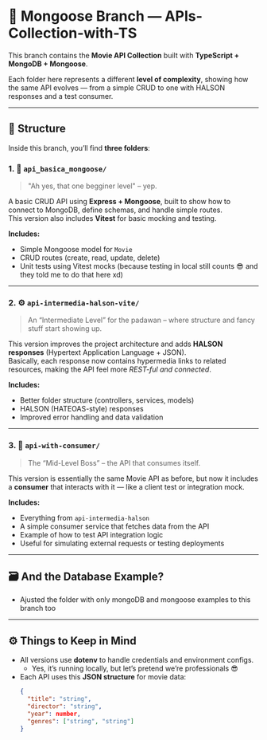 # 🍃 Mongoose Branch — APIs-Collection-with-TS

This branch contains the **Movie API Collection** built with **TypeScript + MongoDB + Mongoose**.

Each folder here represents a different **level of complexity**, showing how the same API evolves — from a simple CRUD to one with HALSON responses and a test consumer.

---

## 🧩 Structure

Inside this branch, you’ll find **three folders**:

### 1. 🧱 `api_basica_mongoose/`
> "Ah yes, that one begginer level" – yep.

A basic CRUD API using **Express + Mongoose**, built to show how to connect to MongoDB, define schemas, and handle simple routes.  
This version also includes **Vitest** for basic mocking and testing.

**Includes:**
- Simple Mongoose model for `Movie`
- CRUD routes (create, read, update, delete)
- Unit tests using Vitest mocks (because testing in local still counts 😎 and they told me to do that here xd)

---

### 2. ⚙️ `api-intermedia-halson-vite/`
> An “Intermediate Level” for the padawan – where structure and fancy stuff start showing up.

This version improves the project architecture and adds **HALSON responses** (Hypertext Application Language + JSON).  
Basically, each response now contains hypermedia links to related resources, making the API feel more *REST-ful and connected*.

**Includes:**
- Better folder structure (controllers, services, models)
- HALSON (HATEOAS-style) responses
- Improved error handling and data validation

---

### 3. 🔄 `api-with-consumer/`
> The “Mid-Level Boss” – the API that consumes itself.

This version is essentially the same Movie API as before, but now it includes a **consumer** that interacts with it — like a client test or integration mock.

**Includes:**
- Everything from `api-intermedia-halson`
- A simple consumer service that fetches data from the API
- Example of how to test API integration logic
- Useful for simulating external requests or testing deployments

---
## 🗃️ And the Database Example?
- Ajusted the folder with only mongoDB and mongoose examples to this branch too
---

## ⚙️ Things to Keep in Mind

- All versions use **dotenv** to handle credentials and environment configs.
  - Yes, it’s running locally, but let’s pretend we’re professionals 😎
- Each API uses this **JSON structure** for movie data:
  ```json
  {
    "title": "string",
    "director": "string",
    "year": number,
    "genres": ["string", "string"]
  }
